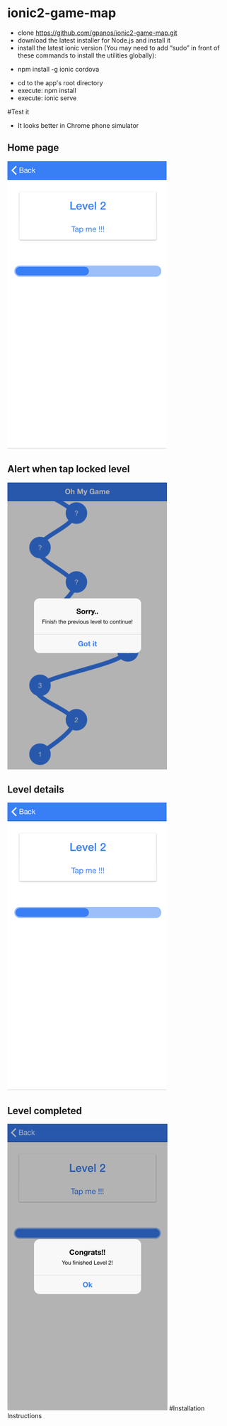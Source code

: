 # ionic2-game-map


- clone https://github.com/gpanos/ionic2-game-map.git
- download the latest installer for Node.js and install it
- install the latest ionic version (You may need to add “sudo” in front of these commands to install the utilities globally):
*    npm install -g ionic cordova
- cd to the app's root directory
- execute: npm install
- execute: ionic serve
    
#Test it

* It looks better in Chrome phone simulator

## Home page
![alt tag](https://github.com/gpanos/ionic2-game-map/blob/master/images/level_details_progress.png?raw=true)
## Alert when tap locked level
![alt tag](https://github.com/gpanos/ionic2-game-map/blob/master/images/alert_level_not_completed.png?raw=true)
## Level details
![alt tag](https://github.com/gpanos/ionic2-game-map/blob/master/images/level_details_progress.png?raw=true)
## Level completed
![alt tag](https://github.com/gpanos/ionic2-game-map/blob/master/images/level_completed.png?raw=true)
#Installation Instructions